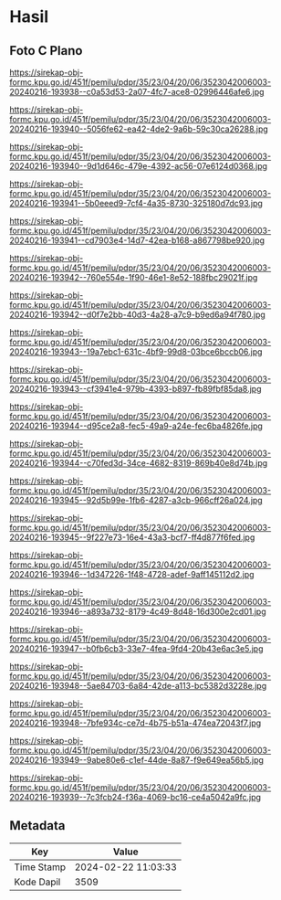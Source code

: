 # Hasil

## Foto C Plano

https://sirekap-obj-formc.kpu.go.id/451f/pemilu/pdpr/35/23/04/20/06/3523042006003-20240216-193938--c0a53d53-2a07-4fc7-ace8-02996446afe6.jpg

https://sirekap-obj-formc.kpu.go.id/451f/pemilu/pdpr/35/23/04/20/06/3523042006003-20240216-193940--5056fe62-ea42-4de2-9a6b-59c30ca26288.jpg

https://sirekap-obj-formc.kpu.go.id/451f/pemilu/pdpr/35/23/04/20/06/3523042006003-20240216-193940--9d1d646c-479e-4392-ac56-07e6124d0368.jpg

https://sirekap-obj-formc.kpu.go.id/451f/pemilu/pdpr/35/23/04/20/06/3523042006003-20240216-193941--5b0eeed9-7cf4-4a35-8730-325180d7dc93.jpg

https://sirekap-obj-formc.kpu.go.id/451f/pemilu/pdpr/35/23/04/20/06/3523042006003-20240216-193941--cd7903e4-14d7-42ea-b168-a867798be920.jpg

https://sirekap-obj-formc.kpu.go.id/451f/pemilu/pdpr/35/23/04/20/06/3523042006003-20240216-193942--760e554e-1f90-46e1-8e52-188fbc29021f.jpg

https://sirekap-obj-formc.kpu.go.id/451f/pemilu/pdpr/35/23/04/20/06/3523042006003-20240216-193942--d0f7e2bb-40d3-4a28-a7c9-b9ed6a94f780.jpg

https://sirekap-obj-formc.kpu.go.id/451f/pemilu/pdpr/35/23/04/20/06/3523042006003-20240216-193943--19a7ebc1-631c-4bf9-99d8-03bce6bccb06.jpg

https://sirekap-obj-formc.kpu.go.id/451f/pemilu/pdpr/35/23/04/20/06/3523042006003-20240216-193943--cf3941e4-979b-4393-b897-fb89fbf85da8.jpg

https://sirekap-obj-formc.kpu.go.id/451f/pemilu/pdpr/35/23/04/20/06/3523042006003-20240216-193944--d95ce2a8-fec5-49a9-a24e-fec6ba4826fe.jpg

https://sirekap-obj-formc.kpu.go.id/451f/pemilu/pdpr/35/23/04/20/06/3523042006003-20240216-193944--c70fed3d-34ce-4682-8319-869b40e8d74b.jpg

https://sirekap-obj-formc.kpu.go.id/451f/pemilu/pdpr/35/23/04/20/06/3523042006003-20240216-193945--92d5b99e-1fb6-4287-a3cb-966cff26a024.jpg

https://sirekap-obj-formc.kpu.go.id/451f/pemilu/pdpr/35/23/04/20/06/3523042006003-20240216-193945--9f227e73-16e4-43a3-bcf7-ff4d877f6fed.jpg

https://sirekap-obj-formc.kpu.go.id/451f/pemilu/pdpr/35/23/04/20/06/3523042006003-20240216-193946--1d347226-1f48-4728-adef-9aff145112d2.jpg

https://sirekap-obj-formc.kpu.go.id/451f/pemilu/pdpr/35/23/04/20/06/3523042006003-20240216-193946--a893a732-8179-4c49-8d48-16d300e2cd01.jpg

https://sirekap-obj-formc.kpu.go.id/451f/pemilu/pdpr/35/23/04/20/06/3523042006003-20240216-193947--b0fb6cb3-33e7-4fea-9fd4-20b43e6ac3e5.jpg

https://sirekap-obj-formc.kpu.go.id/451f/pemilu/pdpr/35/23/04/20/06/3523042006003-20240216-193948--5ae84703-6a84-42de-a113-bc5382d3228e.jpg

https://sirekap-obj-formc.kpu.go.id/451f/pemilu/pdpr/35/23/04/20/06/3523042006003-20240216-193948--7bfe934c-ce7d-4b75-b51a-474ea72043f7.jpg

https://sirekap-obj-formc.kpu.go.id/451f/pemilu/pdpr/35/23/04/20/06/3523042006003-20240216-193949--9abe80e6-c1ef-44de-8a87-f9e649ea56b5.jpg

https://sirekap-obj-formc.kpu.go.id/451f/pemilu/pdpr/35/23/04/20/06/3523042006003-20240216-193939--7c3fcb24-f36a-4069-bc16-ce4a5042a9fc.jpg


## Metadata

| Key        | Value               |
| ---------- | ------------------- |
| Time Stamp | 2024-02-22 11:03:33 |
| Kode Dapil | 3509                |



